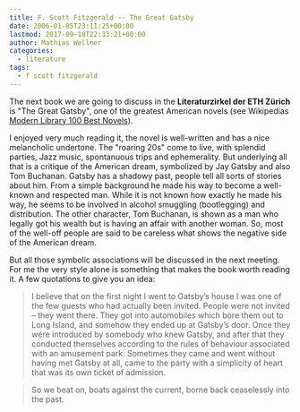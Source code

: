 ```yaml
---
title: F. Scott Fitzgerald -- The Great Gatsby
date: 2006-01-05T23:11:25+00:00
lastmod: 2017-09-18T22:33:21+00:00
author: Mathias Wellner
categories:
  - literature
tags:
  - f scott fitzgerald
---
```

The next book we are going to discuss in the **Literaturzirkel der ETH Zürich** is "The Great Gatsby", one of the greatest American novels (see Wikipedias [Modern Library 100 Best Novels](https://en.wikipedia.org/wiki/Modern_Library_List_of_Best_20th-Century_Novels)).

I enjoyed very much reading it, the novel is well-written and has a nice melancholic undertone. The "roaring 20s" come to live, with splendid parties, Jazz music, spontanuous trips and ephemerality. But underlying all that is a critique of the American dream, symbolized by Jay Gatsby and also Tom Buchanan. Gatsby has a shadowy past, people tell all sorts of stories about him. From a simple background he made his way to become a well-known and respected man. While it is not known how exactly he made his way, he seems to be involved in alcohol smuggling (bootlegging) and distribution. The other character, Tom Buchanan, is shown as a man who legally got his wealth but is having an affair with another woman. So, most of the well-off people are said to be careless what shows the negative side of the American dream.

But all those symbolic associations will be discussed in the next meeting. For me the very style alone is something that makes the book worth reading it. A few quotations to give you an idea:

> I believe that on the first night I went to Gatsby&#8217;s house I was one of the few guests who had actually been invited. People were not invited &#8211; they went there. They got into automobiles which bore them out to Long Island, and somehow they ended up at Gatsby&#8217;s door. Once they were introduced by somebody who knew Gatsby, and after that they conducted themselves according to the rules of behaviour associated with an amusement park. Sometimes they came and went without having met Gatsby at all, came to the party with a simplicity of heart that was its own ticket of admission. 

> So we beat on, boats against the current, borne back ceaselessly into the past.